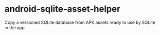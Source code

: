 # android-sqlite-asset-helper
Copy a versioned SQLite database from APK assets ready to use by SQLite in the app
